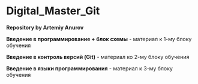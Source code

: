 # Digital_Master_Git
**Repository by Artemiy Anurov**

**Введение в программирование + блок схемы** - материал к 1-му блоку обучения

**Введение в контроль версий (Git)** - материал ко 2-му блоку обучения

**Введение в языки программирования** - материал к 3-му блоку обучения
